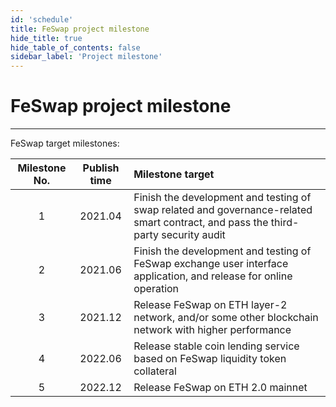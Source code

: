 ```yaml
---
id: 'schedule'
title: FeSwap project milestone
hide_title: true
hide_table_of_contents: false
sidebar_label: 'Project milestone'
---
```


<div  className="title">
  <h1> FeSwap project milestone </h1>
</div>

_______________________

FeSwap target milestones:

<div className="table">

|Milestone No. |  Publish time | Milestone target  |
|:------------:|:--------------:|:-----------------|
| 1  | 2021.04    | Finish the development and testing of swap related and governance-related smart contract, and pass the third-party security audit    |
| 2  | 2021.06    | Finish the development and testing of FeSwap exchange user interface application, and release for online operation       |
| 3  | 2021.12    | Release FeSwap on ETH layer-2 network, and/or some other blockchain network with higher performance                  |
| 4  | 2022.06    | Release stable coin lending service based on FeSwap liquidity token collateral       |
| 5  | 2022.12    | Release FeSwap on ETH 2.0 mainnet                    |

</div>